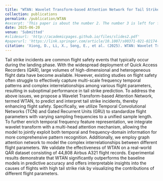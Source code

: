 ```yaml
---
title: "WTAN: Wavelet Transform-based Attention Network for Tail Strike Prediction and Interpretable Analysis"
collection: publications
permalink: /publication/WTAN
#excerpt: 'This paper is about the number 2. The number 3 is left for future work.'
date: 2025-06-20
venue: 'Submitted'
#slidesurl: 'http://academicpages.github.io/files/slides2.pdf'
#paperurl: 'https://link.springer.com/article/10.1007/s00371-021-02174-7'
citation: 'Xiong, D., Li, X., Song, E., et al. (2025). WTAN: Wavelet Transform-based Attention Network for Tail Strike Prediction and Interpretable Analysis.(Submitted)'
---
```


Tail strike incidents are common flight safety events that typically occur during the landing phase. With the widespread deployment of Quick Access Recorders (QAR), large volumes of high-dimensional and heterogeneous flight data have become available. However, existing studies on flight safety often struggle to effectively capture multi-scale frequency temporal patterns and complex interrelationships among various flight parameters, resulting in suboptimal performance in tail strike prediction. To address the above issues, we propose a Wavelet Transform-based Attention Network, termed WTAN, to predict and interpret tail strike incidents, thereby enhancing flight safety. Specifically, we utilize Temporal Convolutional Networks (TCN) and Gated Recurrent Units (GRU) to standardize flight parameters with varying sampling frequencies to a unified sample length. To further enrich temporal frequency feature representation, we integrate wavelet transform with a multi-head attention mechanism, allowing the model to jointly exploit both temporal and frequency-domain information for more comprehensive pattern recognition. Additionally, we employ graph attention network to model the complex interrelationships between different flight parameters. We validate the effectiveness of WTAN on a real-world QAR dataset consisting of 44,808 Airbus A321 flight records. Experimental results demonstrate that WTAN significantly outperforms the baseline models in predictive accuracy and offers interpretable insights into the causes of flights with high tail strike risk by visualizing the contributions of different flight parameters.
